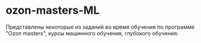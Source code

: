# ozon-masters-ML
Представлены некоторые из заданий во время обучения по программе "Ozon masters", курсы машинного обучения, глубокого обучения.
